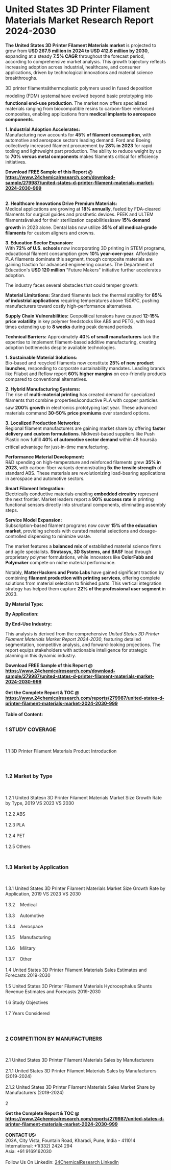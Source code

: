 <h1>United States 3D Printer Filament Materials Market Research Report 2024-2030</h1><p><strong>The United States 3D Printer Filament Materials market</strong> is projected to grow from <strong>USD 267.5 million in 2024 to USD 412.8 million by 2030</strong>, expanding at a steady <strong>7.5% CAGR</strong> throughout the forecast period, according to comprehensive market analysis. This growth trajectory reflects increasing adoption across industrial, healthcare, and consumer applications, driven by technological innovations and material science breakthroughs.</p><p>3D printer filamentsâthermoplastic polymers used in fused deposition modeling (FDM) systemsâhave evolved beyond basic prototyping into <strong>functional end-use production</strong>. The market now offers specialized materials ranging from biocompatible resins to carbon-fiber reinforced composites, enabling applications from <strong>medical implants to aerospace components</strong>.</p><p><strong>1. Industrial Adoption Accelerates:</strong><br>
Manufacturing now accounts for <strong>45% of filament consumption</strong>, with automotive and aerospace sectors leading demand. Ford and Boeing collectively increased filament procurement by <strong>28% in 2023</strong> for rapid tooling and lightweight part production. The ability to reduce weight by up to <strong>70% versus metal components</strong> makes filaments critical for efficiency initiatives.</p><div><b>Download FREE Sample of this Report @ 
            <a href="https://www.24chemicalresearch.com/download-sample/279987/united-states-d-printer-filament-materials-market-2024-2030-999">
            https://www.24chemicalresearch.com/download-sample/279987/united-states-d-printer-filament-materials-market-2024-2030-999</a></b></div><br><p><strong>2. Healthcare Innovations Drive Premium Materials:</strong><br>
Medical applications are growing at <strong>18% annually</strong>, fueled by FDA-cleared filaments for surgical guides and prosthetic devices. PEEK and ULTEM filamentsâvalued for their sterilization capabilitiesâsaw <strong>15% demand growth</strong> in 2023 alone. Dental labs now utilize <strong>35% of all medical-grade filaments</strong> for custom aligners and crowns.</p><p><strong>3. Education Sector Expansion:</strong><br>
With <strong>72% of U.S. schools</strong> now incorporating 3D printing in STEM programs, educational filament consumption grew <strong>10% year-over-year</strong>. Affordable PLA filaments dominate this segment, though composite materials are gaining traction for advanced engineering courses. The Department of Education's <strong>USD 120 million</strong> "Future Makers" initiative further accelerates adoption.</p><p>The industry faces several obstacles that could temper growth:</p><p><strong>Material Limitations:</strong> Standard filaments lack the thermal stability for <strong>85% of industrial applications</strong> requiring temperatures above 150Â°C, pushing manufacturers toward costly high-performance alternatives.</p><p><strong>Supply Chain Vulnerabilities:</strong> Geopolitical tensions have caused <strong>12-15% price volatility</strong> in key polymer feedstocks like ABS and PETG, with lead times extending up to <strong>8 weeks</strong> during peak demand periods.</p><p><strong>Technical Barriers:</strong> Approximately <strong>40% of small manufacturers</strong> lack the expertise to implement filament-based additive manufacturing, creating adoption bottlenecks despite available technologies.</p><p><strong>1. Sustainable Material Solutions:</strong><br>
Bio-based and recycled filaments now constitute <strong>25% of new product launches</strong>, responding to corporate sustainability mandates. Leading brands like Filabot and Reflow report <strong>60% higher margins</strong> on eco-friendly products compared to conventional alternatives.</p><p><strong>2. Hybrid Manufacturing Systems:</strong><br>
The rise of <strong>multi-material printing</strong> has created demand for specialized filaments that combine propertiesâconductive PLA with copper particles saw <strong>200% growth</strong> in electronics prototyping last year. These advanced materials command <strong>30-50% price premiums</strong> over standard options.</p><p><strong>3. Localized Production Networks:</strong><br>
Regional filament manufacturers are gaining market share by offering <strong>faster delivery and custom formulations</strong>. Midwest-based suppliers like Push Plastic now fulfill <strong>40% of automotive sector demand</strong> within 48 hoursâa critical advantage for just-in-time manufacturing.</p><p><strong>Performance Material Development:</strong><br>
	R&amp;D spending on high-temperature and reinforced filaments grew <strong>35% in 2023</strong>, with carbon-fiber variants demonstrating <strong>5x the tensile strength</strong> of standard ABS. These materials are revolutionizing load-bearing applications in aerospace and automotive sectors.</p><p><strong>Smart Filament Integration:</strong><br>
	Electrically conductive materials enabling <strong>embedded circuitry</strong> represent the next frontier. Market leaders report a <strong>90% success rate</strong> in printing functional sensors directly into structural components, eliminating assembly steps.</p><p><strong>Service Model Expansion:</strong><br>
	Subscription-based filament programs now cover <strong>15% of the education market</strong>, providing schools with curated material selections and dosage-controlled dispensing to minimize waste.</p><p>The market features a <strong>balanced mix</strong> of established material science firms and agile specialists. <strong>Stratasys, 3D Systems, and BASF</strong> lead through proprietary polymer formulations, while innovators like <strong>ColorFabb and Polymaker</strong> compete on niche material performance.</p><p>Notably, <strong>MatterHackers and Proto Labs</strong> have gained significant traction by combining <strong>filament production with printing services</strong>, offering complete solutions from material selection to finished parts. This vertical integration strategy has helped them capture <strong>22% of the professional user segment</strong> in 2023.</p><p><strong>By Material Type:</strong></p><p><strong>By Application:</strong></p><p><strong>By End-Use Industry:</strong></p><p>This analysis is derived from the comprehensive <em>United States 3D Printer Filament Materials Market Report 2024-2030</em>, featuring detailed segmentation, competitive analysis, and forward-looking projections. The report equips stakeholders with actionable intelligence for strategic planning in this dynamic industry.</p><div><b>Download FREE Sample of this Report @ 
            <a href="https://www.24chemicalresearch.com/download-sample/279987/united-states-d-printer-filament-materials-market-2024-2030-999">
            https://www.24chemicalresearch.com/download-sample/279987/united-states-d-printer-filament-materials-market-2024-2030-999</a></b></div><br><div><b>Get the Complete Report & TOC @ 
            <a href="https://www.24chemicalresearch.com/reports/279987/united-states-d-printer-filament-materials-market-2024-2030-999">
            https://www.24chemicalresearch.com/reports/279987/united-states-d-printer-filament-materials-market-2024-2030-999</a></b></div><br>
            <b>Table of Content:</b><p><h2><span style="font-size:16px"><strong>1 STUDY COVERAGE</strong></span></h2><br />
<p>1.1 3D Printer Filament Materials Product Introduction</p><br />
<h2><span style="font-size:16px"><strong>1.2 Market by Type</strong></span></h2><br />
<p>1.2.1 United Statesn 3D Printer Filament Materials Market Size Growth Rate by Type, 2019 VS 2023 VS 2030<br /><br />
1.2.2 ABS&nbsp;&nbsp; &nbsp;<br /><br />
1.2.3 PLA<br /><br />
1.2.4 PET<br /><br />
1.2.5 Others<br /><br />
<h2><span style="font-size:16px"><strong>1.3 Market by Application</strong></span></h2><br />
<p>1.3.1 United States 3D Printer Filament Materials Market Size Growth Rate by Application, 2019 VS 2023 VS 2030<br /><br />
1.3.2&nbsp;&nbsp; &nbsp;Medical<br /><br />
1.3.3&nbsp;&nbsp; &nbsp;Automotive<br /><br />
1.3.4&nbsp;&nbsp; &nbsp;Aerospace<br /><br />
1.3.5&nbsp;&nbsp; &nbsp;Manufacturing<br /><br />
1.3.6&nbsp;&nbsp; &nbsp;Military<br /><br />
1.3.7&nbsp;&nbsp; &nbsp;Other<br /><br />
1.4 United States 3D Printer Filament Materials Sales Estimates and Forecasts 2019-2030<br /><br />
1.5 United States 3D Printer Filament Materials Hydrocephalus Shunts Revenue Estimates and Forecasts 2019-2030<br /><br />
1.6 Study Objectives<br /><br />
1.7 Years Considered</p><br />
<h2><span style="font-size:16px"><strong>2 COMPETITION BY MANUFACTURERS</strong></span></h2><br />
<p>2.1 United States 3D Printer Filament Materials Sales by Manufacturers<br /><br />
2.1.1 United States 3D Printer Filament Materials Sales by Manufacturers (2019-2024)<br /><br />
2.1.2 United States 3D Printer Filament Materials Sales Market Share by Manufacturers (2019-2024)<br /><br />
2</p><div><b>Get the Complete Report & TOC @ 
            <a href="https://www.24chemicalresearch.com/reports/279987/united-states-d-printer-filament-materials-market-2024-2030-999">
            https://www.24chemicalresearch.com/reports/279987/united-states-d-printer-filament-materials-market-2024-2030-999</a></b></div><br><b>CONTACT US:</b><br>
            203A, City Vista, Fountain Road, Kharadi, Pune, India - 411014<br>
            International: +1(332) 2424 294<br>
            Asia: +91 9169162030 <br><br>
            Follow Us On LinkedIn: <a href="https://www.linkedin.com/company/24chemicalresearch/">24ChemicalResearch LinkedIn</a>
